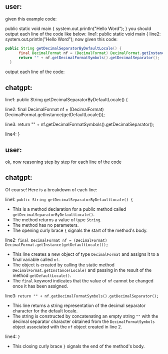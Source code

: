 

## user: 

given this example code: 

 public static void main { 
  system.out.println("Hello Word"); 
 } 
 you should output each line of the code like below: 
 line1: public static void main { 
  line2:      system.out.println("Hello Word");
 now given this code: 
  ```java
public String getDecimalSeparatorByDefaultLocale() {
		final DecimalFormat nf = (DecimalFormat) DecimalFormat.getInstance(getDefaultLocale());
		return "" + nf.getDecimalFormatSymbols().getDecimalSeparator();
	}
```

  output each line of the code:

## chatgpt: 

line1: public String getDecimalSeparatorByDefaultLocale() {
 
line2:        final DecimalFormat nf = (DecimalFormat) DecimalFormat.getInstance(getDefaultLocale());
 
line3:        return "" + nf.getDecimalFormatSymbols().getDecimalSeparator();
 
line4:    }

## user: 

ok, now reasoning step by step for each line of the code

## chatgpt: 

Of course! Here is a breakdown of each line:

line1: `public String getDecimalSeparatorByDefaultLocale() {`

- This is a method declaration for a public method called `getDecimalSeparatorByDefaultLocale()`.
- The method returns a value of type `String`.
- The method has no parameters.
- The opening curly brace `{` signals the start of the method's body.

line2: `final DecimalFormat nf = (DecimalFormat) DecimalFormat.getInstance(getDefaultLocale());`

- This line creates a new object of type `DecimalFormat` and assigns it to a final variable called `nf`.
- The object is created by calling the static method `DecimalFormat.getInstance(Locale)` and passing in the result of the method `getDefaultLocale()`.
- The `final` keyword indicates that the value of `nf` cannot be changed once it has been assigned.

line3: `return "" + nf.getDecimalFormatSymbols().getDecimalSeparator();`

- This line returns a string representation of the decimal separator character for the default locale.
- The string is constructed by concatenating an empty string `""` with the decimal separator character obtained from the `DecimalFormatSymbols` object associated with the `nf` object created in line 2.

line4: `}`

- This closing curly brace `}` signals the end of the method's body.